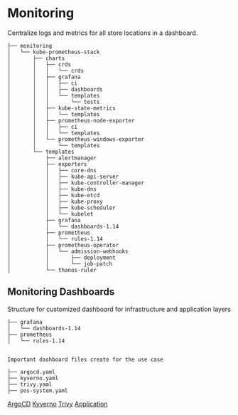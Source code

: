 # Monitoring
Centralize logs and metrics for all store locations in a dashboard.

```plaintext
├── monitoring
│   └── kube-prometheus-stack
│       ├── charts
│       │   ├── crds
│       │   │   └── crds
│       │   ├── grafana
│       │   │   ├── ci
│       │   │   ├── dashboards
│       │   │   └── templates
│       │   │       └── tests
│       │   ├── kube-state-metrics
│       │   │   └── templates
│       │   ├── prometheus-node-exporter
│       │   │   ├── ci
│       │   │   └── templates
│       │   └── prometheus-windows-exporter
│       │       └── templates
│       └── templates
│           ├── alertmanager
│           ├── exporters
│           │   ├── core-dns
│           │   ├── kube-api-server
│           │   ├── kube-controller-manager
│           │   ├── kube-dns
│           │   ├── kube-etcd
│           │   ├── kube-proxy
│           │   ├── kube-scheduler
│           │   └── kubelet
│           ├── grafana
│           │   └── dashboards-1.14
│           ├── prometheus
│           │   └── rules-1.14
│           ├── prometheus-operator
│           │   └── admission-webhooks
│           │       ├── deployment
│           │       └── job-patch
│           └── thanos-ruler
```

## Monitoring Dashboards
Structure for customized dashboard for infrastructure and application layers

```plaintext
├── grafana
│   └── dashboards-1.14
├── prometheus
│   └── rules-1.14


Important dashboard files create for the use case

├── argocd.yaml
├── kyverno.yaml
├── trivy.yaml
├── pos-system.yaml
```

[ArgoCD](docs/img/argocd.jpg)
[Kyverno](docs/img/kyverno.jpg)
[Trivy](docs/img/trivy.jpg)
[Application](docs/img/application.jpg)